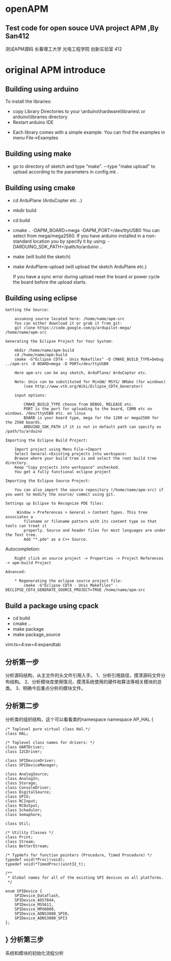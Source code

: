 openAPM
=======

Test code for open souce UVA project APM ,By San412
---------------------------------------------------
测试APM源码
长春理工大学 光电工程学院 创新实验室 412

original APM introduce
======================

Building using arduino
--------------------------
To install the libraries:
 - copy Library Directories to your \arduino\hardware\libraries\ or arduino\libraries directory
 - Restart arduino IDE

 * Each library comes with a simple example. You can find the examples in menu File->Examples

Building using make 
-----------------------------------------------
 - go to directory of sketch and type "make".
 --type "make upload" to upload according to the parameters in config.mk .

Building using cmake
-----------------------------------------------
 - cd ArduPlane (ArduCopter etc ..)
 - mkdir build
 - cd build
 - cmake .. -DAPM_BOARD=mega -DAPM_PORT=/dev/ttyUSB0
    You can select from mega/mega2560.
    If you have arduino installed in a non-standard location you by specify it by using:
        -DARDUINO_SDK_PATH=/path/to/arduino ..
 - make (will build the sketch)
 - make ArduPlane-upload (will upload the sketch ArduPlane etc.)

    If you have a sync error during upload reset the board or power cycle the board
    before the upload starts.

 
Building using eclipse
-----------------------------------------------

    Getting the Source:

        assuming source located here: /home/name/apm-src
        You can either download it or grab it from git:
        git clone https://code.google.com/p/ardupilot-mega/ /home/name/apm-src

    Generating the Eclipse Project for Your System:
    
        mkdir /home/name/apm-build 
        cd /home/name/apm-build
        cmake -G"Eclipse CDT4 - Unix Makefiles" -D CMAKE_BUILD_TYPE=Debug ../apm-src -D BOARD=mega -D PORT=/dev/ttyUSB0

        Here apm-src can be any sketch, ArduPlane/ ArduCopter etc.

        Note: Unix can be substituted for MinGW/ MSYS/ NMake (for windows)
            (see http://www.vtk.org/Wiki/Eclipse_CDT4_Generator)

        input options:

            CMAKE_BUILD_TYPE choose from DEBUG, RELEASE etc.
            PORT is the port for uploading to the board, COM0 etc on windows. /dev/ttyUSB0 etc. on linux
            BOARD is your board type, mega for the 1280 or mega2560 for the 2560 boards.
            ARDUINO_SDK_PATH if it is not in default path can specify as /path/to/arduino
        
    Importing the Eclipse Build Project:

        Import project using Menu File->Import
        Select General->Existing projects into workspace:
        Browse where your build tree is and select the root build tree directory. 
        Keep "Copy projects into workspace" unchecked.
        You get a fully functional eclipse project

    Importing the Eclipse Source Project:
    
        You can also import the source repository (/home/name/apm-src) if you want to modify the source/ commit using git.

    Settings up Eclipse to Recognize PDE files:

         Window > Preferences > General > Content Types. This tree associates a
            filename or filename pattern with its content type so that tools can treat it
            properly. Source and header files for most languages are under the Text tree. 
            Add "*.pde" as a C++ Source.

  Autocompletion:
	
		Right click on source project -> Properties -> Project References -> apm-build Project
    
    Advanced:
    
        * Regenerating the eclipse source project file:
            cmake -G"Eclipse CDT4 - Unix Makefiles" -DECLIPSE_CDT4_GENERATE_SOURCE_PROJECT=TRUE /home/name/apm-src

Build a package using cpack
-----------------------------------------------
 - cd build
 - cmake ..
 - make package
 - make package_source


vim:ts=4:sw=4:expandtab

分析第一步
----------
分析源码结构，从主文件的头文件引用入手。
1、分析引用路径，摸清源码文件分布结构。
2、分析模块库使用情况，摸清系统使用的硬件和算法等相关模块的总类。
3、明确今后重点分析的模块文件。

分析第二步
-----------
分析类的组织结构，这个可以看看类的namespace
namespace AP_HAL {

    /* Toplevel pure virtual class Hal.*/
    class HAL;

    /* Toplevel class names for drivers: */
    class UARTDriver;
    class I2CDriver;

    class SPIDeviceDriver;
    class SPIDeviceManager;

    class AnalogSource;
    class AnalogIn;
    class Storage;
    class ConsoleDriver;
    class DigitalSource;
    class GPIO;
    class RCInput;
    class RCOutput;
    class Scheduler;
    class Semaphore;
    
    class Util;

    /* Utility Classes */
    class Print;
    class Stream;
    class BetterStream;

    /* Typdefs for function pointers (Procedure, Timed Procedure) */
    typedef void(*Proc)(void);
    typedef void(*TimedProc)(uint32_t);

    /**
     * Global names for all of the existing SPI devices on all platforms.
     */

    enum SPIDevice {
        SPIDevice_Dataflash,
        SPIDevice_ADS7844,
        SPIDevice_MS5611,
        SPIDevice_MPU6000,
        SPIDevice_ADNS3080_SPI0,
        SPIDevice_ADNS3080_SPI3
    };
}
分析第三步
----------
系统和模块的初始化流程分析
